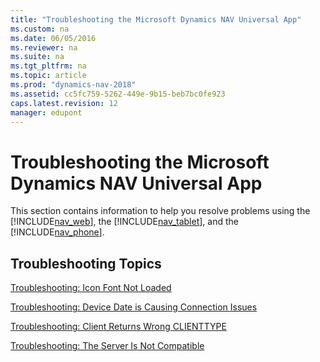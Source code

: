 ```yaml
---
title: "Troubleshooting the Microsoft Dynamics NAV Universal App"
ms.custom: na
ms.date: 06/05/2016
ms.reviewer: na
ms.suite: na
ms.tgt_pltfrm: na
ms.topic: article
ms.prod: "dynamics-nav-2018"
ms.assetid: cc5fc759-5262-449e-9b15-beb7bc0fe923
caps.latest.revision: 12
manager: edupont
---
```

# Troubleshooting the Microsoft Dynamics NAV Universal App
This section contains information to help you resolve problems using the [!INCLUDE[nav_web](includes/nav_web_md.md)], the [!INCLUDE[nav_tablet](includes/nav_tablet_md.md)], and the [!INCLUDE[nav_phone](includes/nav_phone_md.md)].  
  
## Troubleshooting Topics  
 <!-- [Troubleshooting: Compression Option in IIS](Troubleshooting--Compression-Option-in-IIS.md)  
  
 [Troubleshooting: The File that You Are Trying to Use Is Too Large](Troubleshooting--The-File-that-You-Are-Trying-to-Use-Is-Too-Large.md) -->  
  
 [Troubleshooting: Icon Font Not Loaded](Troubleshooting--Icon-Font-Not-Loaded.md)  
  
 [Troubleshooting: Device Date is Causing Connection Issues](Troubleshooting--Device-Date-is-Causing-Connection-Issues.md)  
  
 [Troubleshooting: Client Returns Wrong CLIENTTYPE](Troubleshooting--Client-Returns-Wrong-CLIENTTYPE.md)  
  
 [Troubleshooting: The Server Is Not Compatible](Troubleshooting--The-Server-Is-Not-Compatible.md)